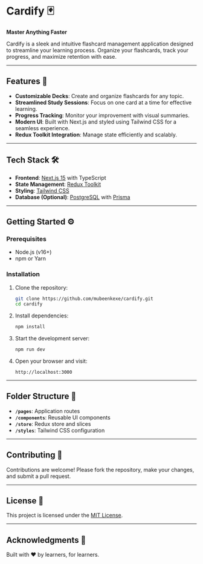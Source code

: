 # **Cardify** 🃏  
**Master Anything Faster**  

Cardify is a sleek and intuitive flashcard management application designed to streamline your learning process. Organize your flashcards, track your progress, and maximize retention with ease.

---

## **Features** 🚀  
- **Customizable Decks**: Create and organize flashcards for any topic.  
- **Streamlined Study Sessions**: Focus on one card at a time for effective learning.  
- **Progress Tracking**: Monitor your improvement with visual summaries.  
- **Modern UI**: Built with Next.js and styled using Tailwind CSS for a seamless experience.  
- **Redux Toolkit Integration**: Manage state efficiently and scalably.

---

## **Tech Stack** 🛠️  
- **Frontend**: [Next.js 15](https://nextjs.org/) with TypeScript  
- **State Management**: [Redux Toolkit](https://redux-toolkit.js.org/)  
- **Styling**: [Tailwind CSS](https://tailwindcss.com/)  
- **Database (Optional)**: [PostgreSQL](https://www.postgresql.org/) with [Prisma](https://www.prisma.io/)

---

## **Getting Started** ⚙️  

### **Prerequisites**  
- Node.js (v16+)  
- npm or Yarn  

### **Installation**  

1. Clone the repository:  
   ```bash
   git clone https://github.com/mubeenkexe/cardify.git
   cd cardify
   ```

2. Install dependencies:  
   ```bash
   npm install
   ```

3. Start the development server:  
   ```bash
   npm run dev
   ```

4. Open your browser and visit:  
   ```
   http://localhost:3000
   ```

---

## **Folder Structure** 📂  
- **`/pages`**: Application routes  
- **`/components`**: Reusable UI components  
- **`/store`**: Redux store and slices  
- **`/styles`**: Tailwind CSS configuration  

---

## **Contributing** 🤝  
Contributions are welcome! Please fork the repository, make your changes, and submit a pull request.

---

## **License** 📜  
This project is licensed under the [MIT License](LICENSE).

---

## **Acknowledgments** 🌟  
Built with ❤️ by learners, for learners.  

